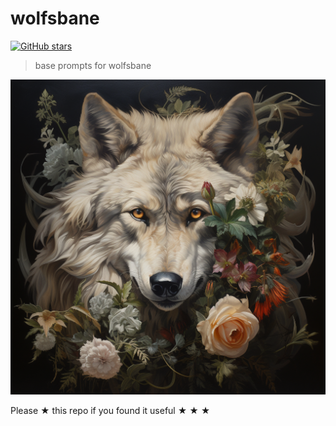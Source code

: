 # wolfsbane

[![GitHub stars](https://img.shields.io/github/stars/clayrisser/wolfsbane.svg?style=social&label=Stars)](https://github.com/clayrisser/wolfsbane)

> base prompts for wolfsbane

![](assets/wolfsbane.png)

Please ★ this repo if you found it useful ★ ★ ★

